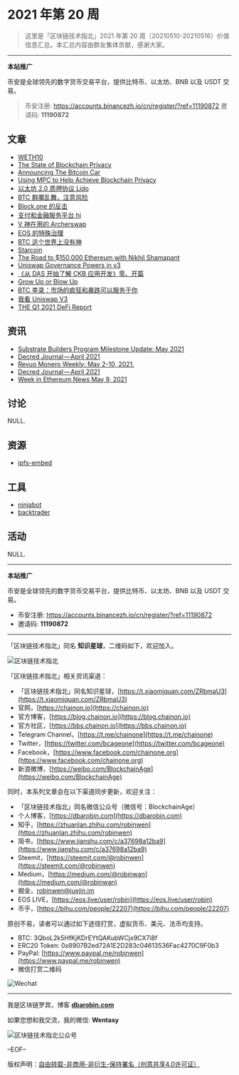 # 2021 年第 20 周

> 这里是「区块链技术指北」2021 年第 20 周（20210510-20210516）价值信息汇总。本汇总内容由群友集体贡献，感谢大家。

***

**本站推广**

币安是全球领先的数字货币交易平台，提供比特币、以太坊、BNB 以及 USDT 交易。

> 币安注册: https://accounts.binancezh.io/cn/register/?ref=11190872
> 邀请码: **11190872**

## 文章

* [WETH10](https://bbs.chainon.io/d/7601)
* [The State of Blockchain Privacy](https://bbs.chainon.io/d/7604)
* [Announcing The Bitcoin Car](https://bbs.chainon.io/d/7606)
* [Using MPC to Help Achieve Blockchain Privacy](https://bbs.chainon.io/d/7608)
* [以太坊 2.0 质押协议 Lido](https://bbs.chainon.io/d/7610)
* [BTC 群魔乱舞，注意风险](https://bbs.chainon.io/d/7611)
* [Block.one 的反击](https://bbs.chainon.io/d/7612)
* [支付和金融服务平台 hi](https://bbs.chainon.io/d/7613)
* [V 神在用的 Archerswap](https://bbs.chainon.io/d/7614)
* [EOS 的特殊治理](https://bbs.chainon.io/d/7615)
* [BTC 这个世界上没有神](https://bbs.chainon.io/d/7616)
* [Starcoin](https://bbs.chainon.io/d/7617)
* [The Road to $150,000 Ethereum with Nikhil Shamapant](https://bbs.chainon.io/d/7618)
* [Uniswap Governance Powers in v3](https://bbs.chainon.io/d/7619)
* [《从 DAS 开始了解 CKB 应用开发》零、开篇](https://bbs.chainon.io/d/7620)
* [Grow Up or Blow Up](https://bbs.chainon.io/d/7621)
* [BTC 李录：市场的疯狂和暴跌可以服务于你](https://bbs.chainon.io/d/7622)
* [我看 Uniswap V3](https://bbs.chainon.io/d/7623)
* [THE Q1 2021 DeFi Report](https://bbs.chainon.io/d/7624)

## 资讯

* [Substrate Builders Program Milestone Update: May 2021](https://bbs.chainon.io/d/7602)
* [Decred Journal — April 2021](https://bbs.chainon.io/d/7603)
* [Revuo Monero Weekly: May 2-10, 2021.](https://bbs.chainon.io/d/7605)
* [Decred Journal — April 2021](https://bbs.chainon.io/d/7607)
* [Week in Ethereum News May 9, 2021](https://bbs.chainon.io/d/7609)

## 讨论

NULL.

## 资源

* [ipfs-embed](https://bbs.chainon.io/d/7627)

## 工具

* [ninjabot](https://bbs.chainon.io/d/7625)
* [backtrader](https://bbs.chainon.io/d/7626)

## 活动

NULL.

***

**本站推广**

币安是全球领先的数字货币交易平台，提供比特币、以太坊、BNB 以及 USDT 交易。

* 币安注册: https://accounts.binancezh.io/cn/register/?ref=11190872
* 邀请码: **11190872**

***

「区块链技术指北」同名 **知识星球**，二维码如下，欢迎加入。

![区块链技术指北](https://cdn.dbarobin.com/3YzonTR.png)

「区块链技术指北」相关资讯渠道：

* 「区块链技术指北」同名知识星球，[https://t.xiaomiquan.com/ZRbmaU3](https://t.xiaomiquan.com/ZRbmaU3)
* 官网，[https://chainon.io](https://chainon.io)
* 官方博客，[https://blog.chainon.io](https://blog.chainon.io)
* 官方社区，[https://bbs.chainon.io](https://bbs.chainon.io)
* Telegram Channel，[https://t.me/chainone](https://t.me/chainone)
* Twitter，[https://twitter.com/bcageone](https://twitter.com/bcageone)
* Facebook，[https://www.facebook.com/chainone.org](https://www.facebook.com/chainone.org)
* 新浪微博，[https://weibo.com/BlockchainAge](https://weibo.com/BlockchainAge)

同时，本系列文章会在以下渠道同步更新，欢迎关注：

* 「区块链技术指北」同名微信公众号（微信号：BlockchainAge）
* 个人博客，[https://dbarobin.com](https://dbarobin.com)
* 知乎，[https://zhuanlan.zhihu.com/robinwen](https://zhuanlan.zhihu.com/robinwen)
* 简书，[https://www.jianshu.com/c/a37698a12ba9](https://www.jianshu.com/c/a37698a12ba9)
* Steemit，[https://steemit.com/@robinwen](https://steemit.com/@robinwen)
* Medium，[https://medium.com/@robinwan](https://medium.com/@robinwan)
* 掘金，[robinwen@juejin.im](https://juejin.im/user/5673ccae60b2260ee435f89a/posts)
* EOS LIVE，[https://eos.live/user/robin](https://eos.live/user/robin)
* 币乎，[https://bihu.com/people/22207](https://bihu.com/people/22207)

原创不易，读者可以通过如下途径打赏，虚拟货币、美元、法币均支持。

* BTC: 3QboL2k5HfKjKDrEYtQAKubWCjx9CX7i8f
* ERC20 Token: 0x8907B2ed72A1E2D283c04613536Fac4270C9F0b3
* PayPal: [https://www.paypal.me/robinwen](https://www.paypal.me/robinwen)
* 微信打赏二维码

![Wechat](https://cdn.dbarobin.com/SzoNl5b.jpg)

***

我是区块链罗宾，博客 **[dbarobin.com](https://dbarobin.com/)**

如果您想和我交流，我的微信: **Wentasy**

![区块链技术指北公众号](https://cdn.dbarobin.com/w0wignb.png)

–EOF–

版权声明：[自由转载-非商用-非衍生-保持署名（创意共享4.0许可证）](http://creativecommons.org/licenses/by-nc-nd/4.0/deed.zh)